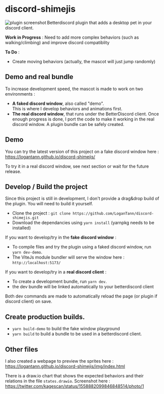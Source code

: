 # discord-shimejis

<img align="left" src="https://pbs.twimg.com/media/FaJC1SMXwAEbUP6?format=jpg" alt="plugin screenshot"/>

Betterdiscord plugin that adds a desktop pet in your discord client.

**Work in Progress** : Need to add more complex behaviors (such as walking/climbing) and improve discord compatiblity

**To Do** :
* Create moving behaviors (actually, the mascot will just jump randomly)

## Demo and real bundle

To increase development speed, the mascot is made to work on two environments :
- **A faked discord window**, also called "demo".  
  This is where I develop behaviors and animations first. 
- **The real discord window**, that runs under the BetterDiscord client.
  Once enough progress is done, I port the code to make it working in the real discord window. A plugin bundle can be safely created.

## Demo

You can try the latest version of this project on a fake discord window here : https://logantann.github.io/discord-shimejis/

To try it in a real discord window, see next section or wait for the future release.

## Develop / Build the project

Since this project is still in development, I don't provide a drag&drop build of the plugin. You will need to build it yourself.

* Clone the project : `git clone https://github.com/LoganTann/discord-shimejis.git`
* Download the dependancies using `yarn install` (yarnpkg needs to be installed)

If you want to develop/try in the **fake discord window** :

* To compile files and try the plugin using a faked discord window, run `yarn dev-demo`.
* The ViteJs module bundler will serve the window here : `http://localhost:5173/`

If you want to develop/try in a **real discord client** :

* To create a development bundle, run `yarn dev`.
* the dev bundle will be linked automatically to your betterdiscord client

Both dev commands are made to automatically reload the page (or plugin if discord client) on save.

## Create production builds.

* `yarn build-demo` to build the fake window playground
* `yarn build` to build a bundle to be used in a betterdiscord client.

## Other files

I also created a webpage to preview the sprites here : https://logantann.github.io/discord-shimejis/img/index.html

There is a draw.io chart that shows the expected behaviors and their relations in the file `states.drawio`. Screenshot here : https://twitter.com/kagescan/status/1558882099846848514/photo/1

